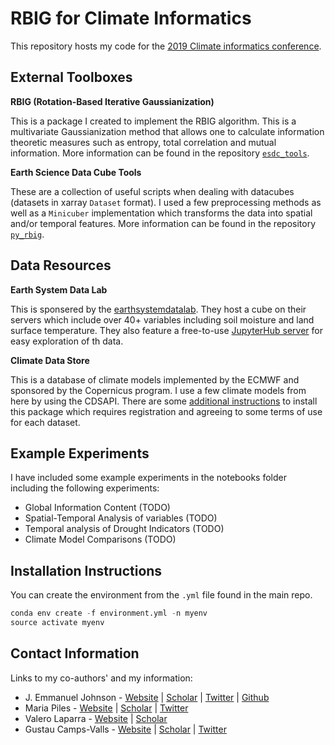 # RBIG for Climate Informatics

This repository hosts my code for the [2019 Climate informatics conference](https://sites.google.com/view/climateinformatics2019).


## External Toolboxes

**RBIG (Rotation-Based Iterative Gaussianization)**

This is a package I created to implement the RBIG algorithm. This is a multivariate Gaussianization method that allows one to calculate information theoretic measures such as entropy, total correlation and mutual information. More information can be found in the repository [`esdc_tools`](https://github.com/IPL-UV/py_rbig).

**Earth Science Data Cube Tools**

These are a collection of useful scripts when dealing with datacubes (datasets in xarray `Dataset` format). I used a few preprocessing methods as well as a `Minicuber` implementation which transforms the data into spatial and/or temporal features. More information can be found in the repository [`py_rbig`](https://github.com/IPL-UV/esdc_tools).


## Data Resources

**Earth System Data Lab**

This is sponsered by the [earthsystemdatalab](https://www.earthsystemdatalab.net/). They host a cube on their servers which include over 40+ variables including soil moisture and land surface temperature. They also feature a free-to-use [JupyterHub server](https://www.earthsystemdatalab.net/index.php/interact/data-lab/) for easy exploration of th data. 

**Climate Data Store**

This is a database of climate models implemented by the ECMWF and sponsored by the Copernicus program. I use a few climate models from here by using the CDSAPI. There are some [additional instructions](https://cds.climate.copernicus.eu/api-how-to) to install this package which requires registration and agreeing to some terms of use for each dataset.

## Example Experiments

I have included some example experiments in the notebooks folder including the following experiments:

* Global Information Content (TODO)
* Spatial-Temporal Analysis of variables (TODO)
* Temporal analysis of Drought Indicators (TODO)
* Climate Model Comparisons (TODO)


## Installation Instructions

You can create the environment from the `.yml` file found in the main repo.

```python
conda env create -f environment.yml -n myenv
source activate myenv
```

## Contact Information

Links to my co-authors' and my information:

* J. Emmanuel Johnson - [Website](jejjohnson.netlify.com) | [Scholar](https://scholar.google.com/citations?user=h-wdX7gAAAAJ&hl=es) | [Twitter](https://twitter.com/jejjohnson) | [Github]() 
* Maria Piles - [Website](https://sites.google.com/site/mariapiles/) | [Scholar](https://scholar.google.com/citations?hl=es&user=KTva-HMAAAAJ) | [Twitter](https://twitter.com/Maria_Piles)
* Valero Laparra - [Website](https://www.uv.es/lapeva/) | [Scholar](https://scholar.google.com/citations?user=dNt_xikAAAAJ&hl=es)
* Gustau Camps-Valls - [Website](https://www.uv.es/gcamps/) | [Scholar](https://scholar.google.com/citations?user=6mgnauMAAAAJ&hl=es) | [Twitter](https://twitter.com/isp_uv_es)
